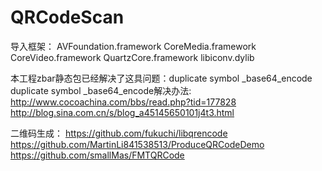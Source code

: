 QRCodeScan
==========


导入框架：
AVFoundation.framework
CoreMedia.framework
CoreVideo.framework
QuartzCore.framework
libiconv.dylib




本工程zbar静态包已经解决了这具问题：duplicate symbol _base64_encode
duplicate symbol _base64_encode解决办法:
http://www.cocoachina.com/bbs/read.php?tid=177828
http://blog.sina.com.cn/s/blog_a45145650101j4t3.html

二维码生成：
https://github.com/fukuchi/libqrencode
https://github.com/MartinLi841538513/ProduceQRCodeDemo
https://github.com/smallMas/FMTQRCode